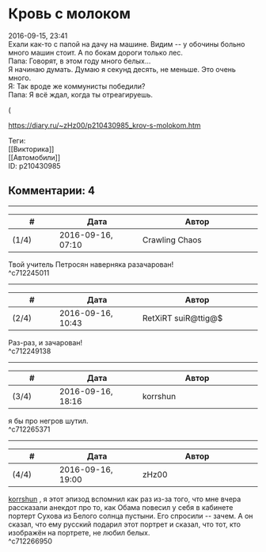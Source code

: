 Кровь с молоком
===============

  
2016-09-15, 23:41  
 Ехали как-то с папой на дачу на машине. Видим -- у обочины больно много машин стоит. А по бокам дороги только лес.   
 Папа: Говорят, в этом году много белых...   
 Я начинаю думать. Думаю я секунд десять, не меньше. Это очень много.   
 Я: Так вроде же коммунисты победили?   
 Папа: Я всё ждал, когда ты отреагируешь.   
   
 (   
  
<https://diary.ru/~zHz00/p210430985_krov-s-molokom.htm>  
  
Теги:  
[[Викторика]]  
[[Автомобили]]  
ID: p210430985  


Комментарии: 4
--------------

  


---



|         #         |              Дата              |                     Автор                     |           ID           |
| --- | --- | --- | --- |
| (1/4) | 2016-09-16, 07:10 | Crawling Chaos | c712245011 |

  
 Твой учитель Петросян наверняка разачарован!   
 ^c712245011

---



|         #         |              Дата              |                     Автор                     |           ID           |
| --- | --- | --- | --- |
| (2/4) | 2016-09-16, 10:43 | RetXiRT suiR@ttig@$ | c712249138 |

  
  Раз-раз, и зачарован!    
 ^c712249138

---



|         #         |              Дата              |                     Автор                     |           ID           |
| --- | --- | --- | --- |
| (3/4) | 2016-09-16, 18:16 | korrshun | c712265371 |

  
 я бы про негров шутил.   
 ^c712265371

---



|         #         |              Дата              |                     Автор                     |           ID           |
| --- | --- | --- | --- |
| (4/4) | 2016-09-16, 19:00 | zHz00 | c712266950 |

  
  [korrshun](http://Igel-kun.diary.ru "kimi wo shiranai monogatari")  , я этот эпизод вспомнил как раз из-за того, что мне вчера рассказали анекдот про то, как Обама повесил у себя в кабинете портерт Сухова из Белого солнца пустыни. Его спросили -- зачем. А он сказал, что ему русский подарил этот портрет и сказал, что тот, кто изображён на портрете, не любил белых.   
 ^c712266950